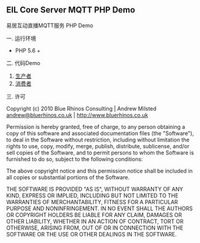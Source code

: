 EIL Core Server MQTT PHP Demo
------------------------------
易居互动直播MQTT服务 PHP Demo

一. 运行环境
* PHP 5.6 +

二. 代码Demo
  1. [生产者](https://github.com/eju-jinyongri/phpMQTT/blob/master/examples/publish.php) 
  2. [消费者](https://github.com/eju-jinyongri/phpMQTT/blob/master/examples/subscribe.php) 

三. 许可
  
Copyright (c) 2010 Blue Rhinos Consulting | Andrew Milsted
andrew@bluerhinos.co.uk | http://www.bluerhinos.co.uk

Permission is hereby granted, free of charge, to any person obtaining a copy
of this software and associated documentation files (the "Software"), to deal
in the Software without restriction, including without limitation the rights
to use, copy, modify, merge, publish, distribute, sublicense, and/or sell
copies of the Software, and to permit persons to whom the Software is
furnished to do so, subject to the following conditions:

The above copyright notice and this permission notice shall be included in
all copies or substantial portions of the Software.

THE SOFTWARE IS PROVIDED "AS IS", WITHOUT WARRANTY OF ANY KIND, EXPRESS OR
IMPLIED, INCLUDING BUT NOT LIMITED TO THE WARRANTIES OF MERCHANTABILITY,
FITNESS FOR A PARTICULAR PURPOSE AND NONINFRINGEMENT. IN NO EVENT SHALL THE
AUTHORS OR COPYRIGHT HOLDERS BE LIABLE FOR ANY CLAIM, DAMAGES OR OTHER
LIABILITY, WHETHER IN AN ACTION OF CONTRACT, TORT OR OTHERWISE, ARISING FROM,
OUT OF OR IN CONNECTION WITH THE SOFTWARE OR THE USE OR OTHER DEALINGS IN
THE SOFTWARE.

